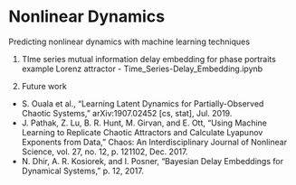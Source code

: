 # Nonlinear Dynamics

Predicting nonlinear dynamics with machine learning techniques

1. TIme series mutual information delay embedding for phase portraits example Lorenz attractor - Time_Series-Delay_Embedding.ipynb

2. Future work
- S. Ouala et al., “Learning Latent Dynamics for Partially-Observed Chaotic Systems,” arXiv:1907.02452 [cs, stat], Jul. 2019.
- J. Pathak, Z. Lu, B. R. Hunt, M. Girvan, and E. Ott, “Using Machine Learning to Replicate Chaotic Attractors and Calculate Lyapunov Exponents from Data,” Chaos: An Interdisciplinary Journal of Nonlinear Science, vol. 27, no. 12, p. 121102, Dec. 2017.
- N. Dhir, A. R. Kosiorek, and I. Posner, “Bayesian Delay Embeddings for Dynamical Systems,” p. 12, 2017.


